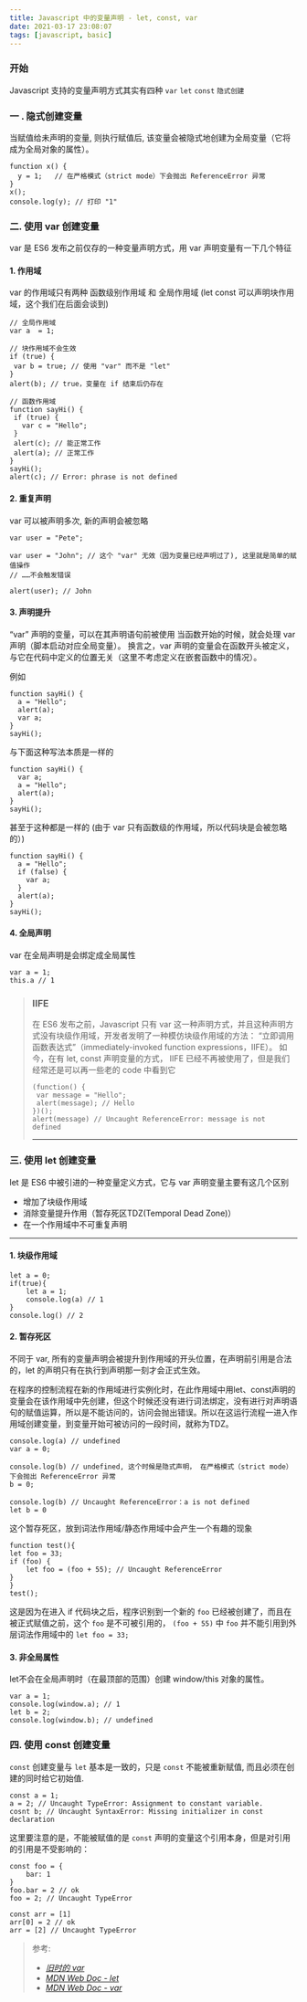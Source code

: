 ```yaml
---
title: Javascript 中的变量声明 - let, const, var
date: 2021-03-17 23:08:07
tags: [javascript, basic]
---
```


### 开始

Javascript 支持的变量声明方式其实有四种 `var` `let` `const` `隐式创建`

### 一 . 隐式创建变量

当赋值给未声明的变量, 则执行赋值后, 该变量会被隐式地创建为全局变量（它将成为全局对象的属性）。
```
function x() {
  y = 1;   // 在严格模式（strict mode）下会抛出 ReferenceError 异常
}
x();
console.log(y); // 打印 "1"
```

### 二. 使用 var 创建变量
var 是 ES6 发布之前仅存的一种变量声明方式，用 var 声明变量有一下几个特征

#### 1. 作用域

var 的作用域只有两种 函数级别作用域 和 全局作用域 (let const 可以声明块作用域，这个我们在后面会谈到)

 ```
// 全局作用域
var a  = 1;

// 块作用域不会生效
if (true) {
  var b = true; // 使用 "var" 而不是 "let"
}
alert(b); // true，变量在 if 结束后仍存在

// 函数作用域
function sayHi() {
  if (true) {
    var c = "Hello";
  }
  alert(c); // 能正常工作
  alert(a); // 正常工作
}
sayHi();
alert(c); // Error: phrase is not defined
 ```

#### 2. 重复声明

var 可以被声明多次, 新的声明会被忽略

```
var user = "Pete";

var user = "John"; // 这个 "var" 无效（因为变量已经声明过了), 这里就是简单的赋值操作
// ……不会触发错误

alert(user); // John
```

#### 3. 声明提升 

“var” 声明的变量，可以在其声明语句前被使用
当函数开始的时候，就会处理 var 声明（脚本启动对应全局变量）。
换言之，var 声明的变量会在函数开头被定义，与它在代码中定义的位置无关（这里不考虑定义在嵌套函数中的情况）。

例如
```
function sayHi() {
  a = "Hello";
  alert(a);
  var a;
}
sayHi();
```
与下面这种写法本质是一样的
```
function sayHi() {
  var a;
  a = "Hello";
  alert(a);
}
sayHi();
```
甚至于这种都是一样的 (由于 var 只有函数级的作用域，所以代码块是会被忽略的）)
```
function sayHi() {
  a = "Hello"; 
  if (false) {
    var a;
  }
  alert(a);
}
sayHi();
```
#### 4. 全局声明

var 在全局声明是会绑定成全局属性

```
var a = 1;
this.a // 1
```

> ### IIFE
> 在 ES6 发布之前，Javascript 只有 var 这一种声明方式，并且这种声明方式没有块级作用域，开发者发明了一种模仿块级作用域的方法： “立即调用函数表达式”（immediately-invoked function expressions，IIFE）。
> 如今，在有 let, const 声明变量的方式， IIFE 已经不再被使用了，但是我们经常还是可以再一些老的 code 中看到它 
>
> ```
> (function() {
>  var message = "Hello";
>  alert(message); // Hello
> })();
> alert(message) // Uncaught ReferenceError: message is not defined
> ```
> -------


### 三. 使用 let 创建变量
let 是 ES6 中被引进的一种变量定义方式，它与 var 声明变量主要有这几个区别
 - 增加了块级作用域
 - 消除变量提升作用（暂存死区TDZ(Temporal Dead Zone)）
 - 在一个作用域中不可重复声明
------
#### 1. 块级作用域

```
let a = 0;
if(true){
    let a = 1;
    console.log(a) // 1
}
console.log() // 2
```

#### 2. 暂存死区  

不同于 var, 所有的变量声明会被提升到作用域的开头位置，在声明前引用是合法的，let 的声明只有在执行到声明那一刻才会正式生效。  

在程序的控制流程在新的作用域进行实例化时，在此作用域中用let、const声明的变量会在该作用域中先创建，但这个时候还没有进行词法绑定，没有进行对声明语句的赋值运算，所以是不能访问的，访问会抛出错误。所以在这运行流程一进入作用域创建变量，到变量开始可被访问的一段时间，就称为TDZ。
```
console.log(a) // undefined
var a = 0;

console.log(b) // undefined, 这个时候是隐式声明， 在严格模式（strict mode）下会抛出 ReferenceError 异常
b = 0; 

console.log(b) // Uncaught ReferenceError：a is not defined
let b = 0
```

这个暂存死区，放到词法作用域/静态作用域中会产生一个有趣的现象

```
function test(){
let foo = 33;
if (foo) {
    let foo = (foo + 55); // Uncaught ReferenceError
}
}
test();
```
这是因为在进入 if 代码块之后，程序识别到一个新的 `foo` 已经被创建了，而且在被正式赋值之前，这个 `foo` 是不可被引用的， `(foo + 55)` 中 `foo` 并不能引用到外层词法作用域中的 `let foo = 33;`

#### 3. 非全局属性

let不会在全局声明时（在最顶部的范围）创建 window/this 对象的属性。

```
var a = 1;
console.log(window.a); // 1
let b = 2; 
console.log(window.b); // undefined
```

### 四. 使用 const 创建变量

`const` 创建变量与 `let` 基本是一致的，只是 `const` 不能被重新赋值, 而且必须在创建的同时给它初始值.  

```  
const a = 1;
a = 2; // Uncaught TypeError: Assignment to constant variable.
cosnt b; // Uncaught SyntaxError: Missing initializer in const declaration
```

这里要注意的是，不能被赋值的是 `const` 声明的变量这个引用本身，但是对引用的引用是不受影响的：
```
const foo = {
    bar: 1
}
foo.bar = 2 // ok
foo = 2; // Uncaught TypeError

const arr = [1]
arr[0] = 2 // ok
arr = [2] // Uncaught TypeError
```

> 参考:  
> - *[旧时的 var](https://zh.javascript.info/var)*  
> - *[MDN Web Doc - let](https://developer.mozilla.org/zh-CN/docs/Web/JavaScript/Reference/Statements/let)*  
> - *[MDN Web Doc - var](https://developer.mozilla.org/zh-CN/docs/Web/JavaScript/Reference/Statements/var)*
